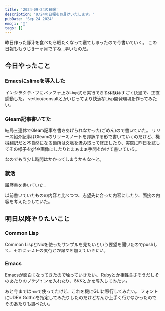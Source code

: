 ```yaml
---
title: '2024-09-24の日報'
description: '9/24の日報をお届けいたします。'
pubDate: 'Sep 24 2024'
emoji: '🦊'
tags: []
---
```


昨日作った豚汁を食べたら眠たくなって寝てしまったので今書いていく。
この日報ももうじき一ヶ月ですね...早いものだ。

## 今日やったこと

### Emacsにslimeを導入した

インタラクティブにバッファ上のLisp式を実行できる体験はすごく快適で、正直感動した。
vertico/consultとかいじってより快適なLisp開発環境を作ってみたい。

### Gleam記事書いてた

結局三連休でGleam記事を書きあげられなかった(ごめん)ので書いていた。
リリース紹介記事はGleamのリリースノートを邦訳する形で書いていくのだけど、機械翻訳だと不自然になる箇所は文脈を汲み取って修正したり、実際に昨日を試してその様子をgifや画像にしたりとまぁまぁ手間をかけて書いている。

なのでもう少し時間はかかってしまうかもな～と。

### 就活

履歴書を書いていた。

以前書いていたものの内容と比べつつ、志望先に合った内容にしたり、面接の内容を考えたりしていた。

## 明日以降やりたいこと

### Common Lisp

Common
LispとNixを使ったサンプルを見たいという要望を聞いたのでpushして、それにテストの実行とか諸々を加えていきたい。

### Emacs

Emacsが面白くなってきたので触っていきたい。
Rubyとか相性良さそうだしそのあたりのプラグインを入れたり、SKKとかを導入してみたい。

あと今までは`-nw`で使ってたけど、これを機にGUIに移行してみたい。 フォントにUDEV
Gothicを指定してみたりしたのだけどなんか上手く行かなかったのでそのあたりも調べたい。

